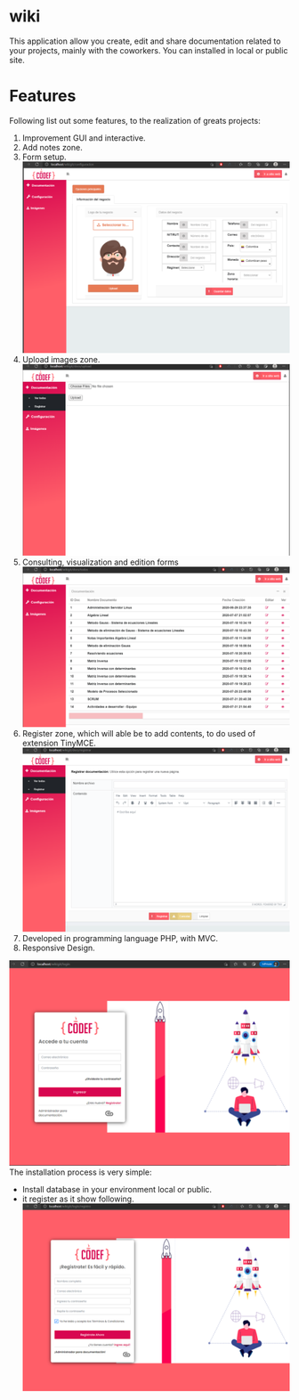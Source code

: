 # wiki
This application allow you create, edit and share documentation related to your projects, mainly with the coworkers. You can installed in local or public site.
# Features
Following list out some features, to the realization of greats projects:
1. Improvement GUI and interactive.
2. Add notes zone.
3. Form setup.
![Screenshot Wiki Git](https://github.com/robinfullstack/wiki/blob/bddfedcb1337a43b4b6dfe9f4bf9eec837d3d2d7/public/img/Screenshot-WikiGit-Setup-Company.png)
4. Upload images zone.
![Screenshot Wiki Git](https://github.com/robinfullstack/wiki/blob/bddfedcb1337a43b4b6dfe9f4bf9eec837d3d2d7/public/img/Screenshot-WikiGit-Upload-files.png)
6. Consulting, visualization and edition forms
![Screenshot Wiki Git](https://github.com/robinfullstack/wiki/blob/bddfedcb1337a43b4b6dfe9f4bf9eec837d3d2d7/public/img/Screenshot-WikiGit-Edit.png)
8. Register zone, which will able be to add contents, to do used of extension TinyMCE.
![Screenshot Wiki Git](https://github.com/robinfullstack/wiki/blob/bddfedcb1337a43b4b6dfe9f4bf9eec837d3d2d7/public/img/Screenshot-WikiGit-Register-Document.png)
10. Developed in programming language PHP, with MVC.
11. Responsive Design.

![Screenshot Wiki Git](https://github.com/robinfullstack/wiki/blob/5c548c6dc78d3f0ac218550003bf4973da6823d1/public/img/Screenshot-WikiGit.png)
The installation process is very simple:
* Install database in your environment local or public.
* it register as it show following.
![Screenshot Wiki Git](https://github.com/robinfullstack/wiki/blob/bddfedcb1337a43b4b6dfe9f4bf9eec837d3d2d7/public/img/Screenshot-WikiGit-Register.png)
